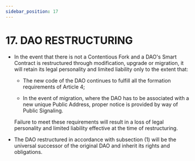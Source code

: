 ```yaml
---
sidebar_position: 17
---
```


# 17.  DAO RESTRUCTURING

 
* In the event that there is not a Contentious Fork and a DAO's Smart Contract is restructured through modification, upgrade or migration, it will retain its legal personality and limited liability only to the extent that:

  * The new code of the DAO continues to fulfill all the formation requirements of Article 4;

  * In the event of migration, where the DAO has to be associated with a new unique Public Address, proper notice is provided by way of Public Signaling.

  Failure to meet these requirements will result in a loss of legal personality and limited liability effective at the time of restructuring.

* The DAO restructured in accordance with subsection (1) will be the universal successor of the original DAO and inherit its rights and obligations.
